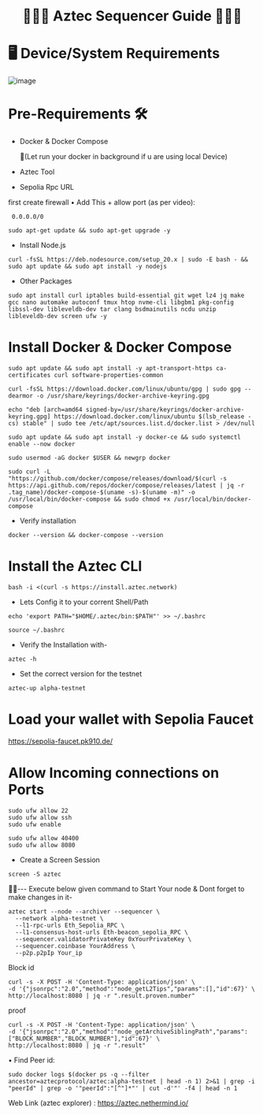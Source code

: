 <div align="center">

# 👨🏻‍💻 **Aztec Sequencer Guide** 👨🏻‍💻

</div>

# 🖥️ Device/System Requirements 

![image](https://github.com/user-attachments/assets/9e7e78a8-ddeb-4e0b-90a8-46f2ab5886b3)



# Pre-Requirements 🛠

- Docker & Docker Compose

   🔺(Let run your docker in background if u are using local Device)

- Aztec Tool

- Sepolia Rpc URL

first create firewall
•  Add This + allow port (as per video):
```
 0.0.0.0/0
```


```
sudo apt-get update && sudo apt-get upgrade -y
```

* Install Node.js 

```
curl -fsSL https://deb.nodesource.com/setup_20.x | sudo -E bash - && sudo apt update && sudo apt install -y nodejs
```

* Other Packages

```
sudo apt install curl iptables build-essential git wget lz4 jq make gcc nano automake autoconf tmux htop nvme-cli libgbm1 pkg-config libssl-dev libleveldb-dev tar clang bsdmainutils ncdu unzip libleveldb-dev screen ufw -y
```


# Install Docker & Docker Compose


```
sudo apt update && sudo apt install -y apt-transport-https ca-certificates curl software-properties-common
```

```
curl -fsSL https://download.docker.com/linux/ubuntu/gpg | sudo gpg --dearmor -o /usr/share/keyrings/docker-archive-keyring.gpg
```

```
echo "deb [arch=amd64 signed-by=/usr/share/keyrings/docker-archive-keyring.gpg] https://download.docker.com/linux/ubuntu $(lsb_release -cs) stable" | sudo tee /etc/apt/sources.list.d/docker.list > /dev/null
```

```
sudo apt update && sudo apt install -y docker-ce && sudo systemctl enable --now docker
```

```
sudo usermod -aG docker $USER && newgrp docker
```


```
sudo curl -L "https://github.com/docker/compose/releases/download/$(curl -s https://api.github.com/repos/docker/compose/releases/latest | jq -r .tag_name)/docker-compose-$(uname -s)-$(uname -m)" -o /usr/local/bin/docker-compose && sudo chmod +x /usr/local/bin/docker-compose
```


*  Verify installation

```
docker --version && docker-compose --version
```



# Install the Aztec CLI

```
bash -i <(curl -s https://install.aztec.network)
```


* Lets Config it to your corrent Shell/Path

```
echo 'export PATH="$HOME/.aztec/bin:$PATH"' >> ~/.bashrc
```

```
source ~/.bashrc
```

* Verify the Installation with-

```
aztec -h
```


* Set the correct version for the testnet

```
aztec-up alpha-testnet
```


# Load your wallet with Sepolia Faucet 

https://sepolia-faucet.pk910.de/

# Allow Incoming connections on Ports 

```
sudo ufw allow 22
sudo ufw allow ssh
sudo ufw enable
```

```
sudo ufw allow 40400
sudo ufw allow 8080
```

* Create a Screen Session

```
screen -S aztec

```

  🔺🔺--- Execute below given command to Start Your node & Dont forget to make changes in it-
```
aztec start --node --archiver --sequencer \
  --network alpha-testnet \
  --l1-rpc-urls Eth_Sepolia_RPC \
  --l1-consensus-host-urls Eth-beacon_sepolia_RPC \
  --sequencer.validatorPrivateKey 0xYourPrivateKey \
  --sequencer.coinbase YourAddress \
  --p2p.p2pIp Your_ip
```
Block id
```
curl -s -X POST -H 'Content-Type: application/json' \
-d '{"jsonrpc":"2.0","method":"node_getL2Tips","params":[],"id":67}' \
http://localhost:8080 | jq -r ".result.proven.number"
```
proof
```
curl -s -X POST -H 'Content-Type: application/json' \
-d '{"jsonrpc":"2.0","method":"node_getArchiveSiblingPath","params":["BLOCK_NUMBER","BLOCK_NUMBER"],"id":67}' \
http://localhost:8080 | jq -r ".result"
```
•  Find Peer id:
````
sudo docker logs $(docker ps -q --filter ancestor=aztecprotocol/aztec:alpha-testnet | head -n 1) 2>&1 | grep -i "peerId" | grep -o '"peerId":"[^"]*"' | cut -d'"' -f4 | head -n 1
````
 Web Link (aztec explorer) : https://aztec.nethermind.io/
 
